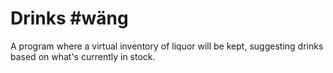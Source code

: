 Drinks #wäng
============

A program where a virtual inventory of liquor will be kept, suggesting drinks based on what's currently in stock.